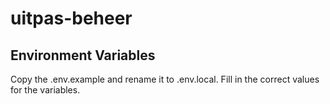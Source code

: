 # uitpas-beheer

## Environment Variables

Copy the .env.example and rename it to .env.local. Fill in the correct values for the variables.